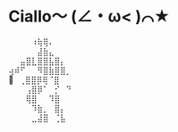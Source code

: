 # Ciallo～ (∠・ω< )⌒★

⠀⠀⠀⠀⠰⢷⢿⠄  
⠀⠀⠀⠀⠀⣼⣷⣄  
⠀⠀⣤⣿⣇⣿⣿⣧⣿⡄  
⢴⠾⠋⠀⠀⠻⣿⣷⣿⣿⡀  
 :basketball:⠀⢀⣿⣿⡿⢿⠈⣿  
⠀⠀⠀⢠⣿⡿⠁⠀⡊⠀⠙  
⠀⠀⠀⢿⣿⠀⠀⠹⣿  
⠀⠀⠀⠀⠹⣷⡀⠀⣿⡄  
⠀⠀⠀⠀⣀⣼⣿⠀⢈⣧  

